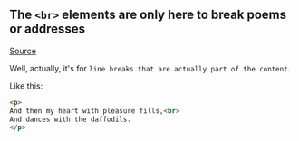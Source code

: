 ## The `<br>` elements are only here to break poems or addresses

[Source](https://webplatform.news/issues/2020-04-29#when-not-to-use-the-br-element)

Well, actually, it's for `line breaks that are actually part of the content`.

Like this:

```html
<p>
And then my heart with pleasure fills,<br>
And dances with the daffodils.
</p>
```

